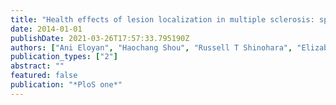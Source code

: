 ```yaml
---
title: "Health effects of lesion localization in multiple sclerosis: spatial registration and confounding adjustment"
date: 2014-01-01
publishDate: 2021-03-26T17:57:33.795190Z
authors: ["Ani Eloyan", "Haochang Shou", "Russell T Shinohara", "Elizabeth M Sweeney", "Mary Beth Nebel", "Jennifer L Cuzzocreo", "Peter A Calabresi", "Daniel S Reich", "Martin A Lindquist", "Ciprian M Crainiceanu"]
publication_types: ["2"]
abstract: ""
featured: false
publication: "*PloS one*"
---
```


